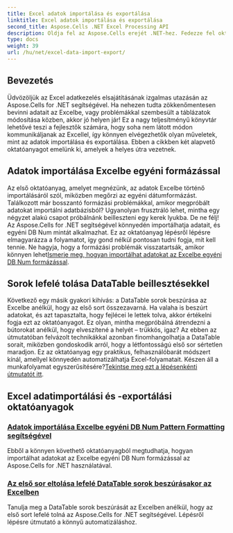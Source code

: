 ```yaml
---
title: Excel adatok importálása és exportálása
linktitle: Excel adatok importálása és exportálása
second_title: Aspose.Cells .NET Excel Processing API
description: Oldja fel az Aspose.Cells erejét .NET-hez. Fedezze fel oktatóanyagainkat az Excel adatok hatékony importálásához és exportálásához.
type: docs
weight: 39
url: /hu/net/excel-data-import-export/
---
```

## Bevezetés

Üdvözöljük az Excel adatkezelés elsajátításának izgalmas utazásán az Aspose.Cells for .NET segítségével. Ha nehezen tudta zökkenőmentesen bevinni adatait az Excelbe, vagy problémákkal szembesült a táblázatok módosítása közben, akkor jó helyen jár! Ez a nagy teljesítményű könyvtár lehetővé teszi a fejlesztők számára, hogy soha nem látott módon kommunikáljanak az Excellel, így könnyen elvégezhetők olyan műveletek, mint az adatok importálása és exportálása. Ebben a cikkben két alapvető oktatóanyagot emelünk ki, amelyek a helyes útra vezetnek.

## Adatok importálása Excelbe egyéni formázással

 Az első oktatóanyag, amelyet megnézünk, az adatok Excelbe történő importálásáról szól, miközben megőrzi az egyéni dátumformázást. Találkozott már bosszantó formázási problémákkal, amikor megpróbált adatokat importálni adatbázisból? Ugyanolyan frusztráló lehet, mintha egy négyzet alakú csapot próbálnánk beilleszteni egy kerek lyukba. De ne félj! Az Aspose.Cells for .NET segítségével könnyedén importálhatja adatait, és egyéni DB Num mintát alkalmazhat. Ez az oktatóanyag lépésről lépésre elmagyarázza a folyamatot, így gond nélkül pontosan tudni fogja, mit kell tennie. Ne hagyja, hogy a formázási problémák visszatartsák, amikor könnyen lehet[Ismerje meg, hogyan importálhat adatokat az Excelbe egyéni DB Num formázással](./import-data-to-worksheet-in-excel-with-specified-db-num-custom-pattern-formatting/).

## Sorok lefelé tolása DataTable beillesztésekkel

Következő egy másik gyakori kihívás: a DataTable sorok beszúrása az Excelbe anélkül, hogy az első sort összezavarná. Ha valaha is beszúrt adatokat, és azt tapasztalta, hogy fejlécei le lettek tolva, akkor értékelni fogja ezt az oktatóanyagot. Ez olyan, mintha megpróbálná átrendezni a bútorokat anélkül, hogy elveszítené a helyét – trükkös, igaz? Az ebben az útmutatóban felvázolt technikákkal azonban finomhangolhatja a DataTable sorait, miközben gondoskodik arról, hogy a létfontosságú első sor sértetlen maradjon. Ez az oktatóanyag egy praktikus, felhasználóbarát módszert kínál, amellyel könnyedén automatizálhatja Excel-folyamatait. Készen áll a munkafolyamat egyszerűsítésére?[Tekintse meg ezt a lépésenkénti útmutatót itt](./shift-first-row-down-when-inserting-cells-datatable-rows-in-excel/).

## Excel adatimportálási és -exportálási oktatóanyagok
### [Adatok importálása Excelbe egyéni DB Num Pattern Formatting segítségével](./import-data-to-worksheet-in-excel-with-specified-db-num-custom-pattern-formatting/)
Ebből a könnyen követhető oktatóanyagból megtudhatja, hogyan importálhat adatokat az Excelbe egyéni DB Num formázással az Aspose.Cells for .NET használatával.
### [Az első sor eltolása lefelé DataTable sorok beszúrásakor az Excelben](./shift-first-row-down-when-inserting-cells-datatable-rows-in-excel/)
Tanulja meg a DataTable sorok beszúrását az Excelben anélkül, hogy az első sort lefelé tolná az Aspose.Cells for .NET segítségével. Lépésről lépésre útmutató a könnyű automatizáláshoz.